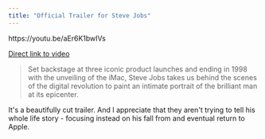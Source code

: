 ```yaml
---
title: "Official Trailer for Steve Jobs"
---
```

<p>https://youtu.be/aEr6K1bwIVs</p>
<p><a href="https://youtu.be/aEr6K1bwIVs">Direct link to video</a></p>
<blockquote><p>
  Set backstage at three iconic product launches and ending in 1998 with the unveiling of the iMac, Steve Jobs takes us behind the scenes of the digital revolution to paint an intimate portrait of the brilliant man at its epicenter.
</p></blockquote>
<p>It's a beautifully cut trailer. And I appreciate that they aren't trying to tell his whole life story - focusing instead on his fall from and eventual return to Apple.</p>
